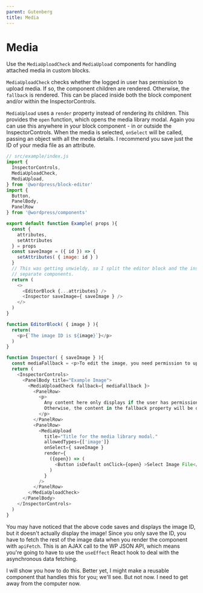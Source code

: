 ```yaml
---
parent: Gutenberg
title: Media
---
```


# Media
Use the `MediaUploadCheck` and `MediaUpload` components for handling attached media in custom blocks.

`MediaUploadCheck` checks whether the logged in user has permission to upload media.
If so, the component children are rendered.
Otherwise, the `fallback` is rendered.
This can be placed inside both the block component and/or within the InspectorControls.

`MediaUpload` uses a `render` property instead of rendering its children.
This provides the `open` function, which opens the media library modal.
Again you can use this anywhere in your block component - in or outside the InspectorControls.
When the media is selected, `onSelect` will be called, passing an object with all the media details.
I recommend you save just the ID of your media file as an attribute.

```js
// src/example/index.js
import {
  InspectorControls,
  MediaUploadCheck,
  MediaUpload,
} from '@wordpress/block-editor'
import {
  Button,
  PanelBody,
  PanelRow
} from '@wordpress/components'

export default function Example( props ){
  const {
    attributes,
    setAttributes
  } = props
  const saveImage = ({ id }) => {
    setAttributes( { image: id } )
  }
  // This was getting unwieldy, so I split the editor block and the inspector controls into
  // separate components.
  return (
    <>
      <EditorBlock {...attributes} />
      <Inspector saveImage={ saveImage } />
    </>
  )
}

function EditorBlock( { image } ){
  return(
    <p>{`The image ID is ${image}`}</p>
  )
}

function Inspector( { saveImage } ){
  const mediaFallback = <p>To edit the image, you need permission to upload media.</p>
  return (
    <InspectorControls>
      <PanelBody title="Example Image">
        <MediaUploadCheck fallback={ mediaFallback }>
          <PanelRow>
            <p>
              Any content here only displays if the user has permission to upload media.
              Otherwise, the content in the fallback property will be displayed.
            </p>
          </PanelRow>
          <PanelRow>
            <MediaUpload
              title="Title for the media library modal."
              allowedTypes={['image']}
              onSelect={ saveImage }
              render={
                ({open}) => (
                  <Button isDefault onClick={open} >Select Image File</Button>
                )
              }
            />
          </PanelRow>
        </MediaUploadCheck>
      </PanelBody>
    </InspectorControls>
  )
}
```

You may have noticed that the above code saves and displays the image ID,
but it doesn't actually display the image!
Since you only save the ID,
you have to fetch the rest of the image data when you render the component with `apiFetch`.
This is an AJAX call to the WP JSON API, which means you're going to have to use the `useEffect`
React hook to deal with the asynchronous data fetching.

I will show you how to do this. Better yet, I might make a reusable component that handles this for you; we'll see. But not now. I need to get away from the computer now.
